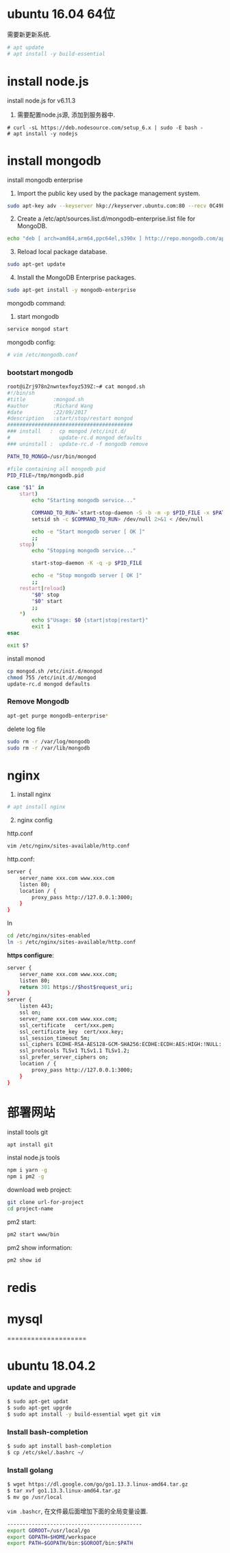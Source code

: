 
# ubuntu 16.04 64位
需要新更新系统.
```sh
# apt update
# apt install -y build-essential
```


# install node.js 
install node.js for v6.11.3

1. 需要配置node.js源, 添加到服务器中.
```ssh
# curl -sL https://deb.nodesource.com/setup_6.x | sudo -E bash - 
# apt install -y nodejs
```

# install mongodb

install mongodb enterprise

1. Import the public key used by the package management system.
```sh
sudo apt-key adv --keyserver hkp://keyserver.ubuntu.com:80 --recv 0C49F3730359A14518585931BC711F9BA15703C6
```

2. Create a /etc/apt/sources.list.d/mongodb-enterprise.list file for MongoDB.
```sh
echo "deb [ arch=amd64,arm64,ppc64el,s390x ] http://repo.mongodb.com/apt/ubuntu xenial/mongodb-enterprise/3.4 multiverse" | sudo tee /etc/apt/sources.list.d/mongodb-enterprise.list
```
3. Reload local package database.
```sh
sudo apt-get update
```

4. Install the MongoDB Enterprise packages.
```sh
sudo apt-get install -y mongodb-enterprise
```


mongodb command:
1. start mongodb
```sh
service mongod start
```

mongodb config:
```sh
# vim /etc/mongodb.conf
```

### bootstart mongodb

```sh
root@iZrj978n2nwntexfoyz539Z:~# cat mongod.sh
#!/bin/sh
#title         :mongod.sh
#author        :Richard Wang
#date          :22/09/2017
#description   :start/stop/restart mongod
#########################################
### install   :  cp mongod /etc/init.d/
#                update-rc.d mongod defaults
### uninstall :  update-rc.d -f mongodb remove

PATH_TO_MONGO=/usr/bin/mongod

#file containing all mongodb pid
PID_FILE=/tmp/mongodb.pid

case "$1" in
	start)
		echo "Starting mongodb service..."

		COMMAND_TO_RUN=`start-stop-daemon -S -b -m -p $PID_FILE -x $PATH_TO_MONGO& :`
		setsid sh -c $COMMAND_TO_RUN> /dev/null 2>&1 < /dev/null

		echo -e "Start mongodb server [ OK ]"
		;;
	stop)
		echo "Stopping mongodb service..."

		start-stop-daemon -K -q -p $PID_FILE

		echo -e "Stop mongodb server [ OK ]"
		;;
	restart|reload)
		"$0" stop
		"$0" start
		;;
	*)
		echo $"Usage: $0 {start|stop|restart}"
		exit 1
esac

exit $?
```
install monod
```sh
cp mongod.sh /etc/init.d/mongod
chmod 755 /etc/init.d//mongod
update-rc.d mongod defaults
```


### Remove Mongodb 
```sh
apt-get purge mongodb-enterprise*
```
delete log file

```sh
sudo rm -r /var/log/mongodb
sudo rm -r /var/lib/mongodb
```


# nginx

1. install nginx
```sh
# apt install nginx
```

2. nginx config

http.conf 
```sh
vim /etc/nginx/sites-available/http.conf
```
http.conf:
```sh
server {
	server_name xxx.com www.xxx.com
	listen 80;
	location / {
		proxy_pass http://127.0.0.1:3000;
	}
}
```

ln
```sh
cd /etc/nginx/sites-enabled
ln -s /etc/nginx/sites-available/http.conf
```

**https configure**:
```sh
server {
	server_name xxx.com www.xxx.com;
	listen 80;
	return 301 https://$host$request_uri;
}
server {
	listen 443;
	ssl on;
	server_name xxx.com www.xxx.com;
	ssl_certificate   cert/xxx.pem;
	ssl_certificate_key  cert/xxx.key;
	ssl_session_timeout 5m;
	ssl_ciphers ECDHE-RSA-AES128-GCM-SHA256:ECDHE:ECDH:AES:HIGH:!NULL:!aNULL:!MD5:!ADH:!RC4;
	ssl_protocols TLSv1 TLSv1.1 TLSv1.2;
	ssl_prefer_server_ciphers on;
	location / {
		proxy_pass http://127.0.0.1:3000;
	}
}
```


# 部署网站

install tools git

```sh
apt install git
```

instal node.js tools

```sh
npm i yarn -g
npm i pm2 -g 
```


download web project:

```sh
git clone url-for-project
cd project-name
```

pm2 start:

```sh
pm2 start www/bin
```

pm2 show information:

```sh
pm2 show id
```




# redis

# mysql


====================

# ubuntu 18.04.2

### update and upgrade

```sh
$ sudo apt-get updat
$ sudo apt-get upgrde
$ sudo apt install -y build-essential wget git vim

```



### Install bash-completion

```sh
$ sudo apt install bash-completion
$ cp /etc/skel/.bashrc ~/
```

### Install golang

```sh
$ wget https://dl.google.com/go/go1.13.3.linux-amd64.tar.gz
$ tar xvf go1.13.3.linux-amd64.tar.gz
$ mv go /usr/local
```

`vim .bashcr`, 在文件最后面增加下面的全局变量设置.

```sh
--------------------------------------------
export GOROOT=/usr/local/go
export GOPATH=$HOME/workspace
export PATH=$GOPATH/bin:$GOROOT/bin:$PATH
```








